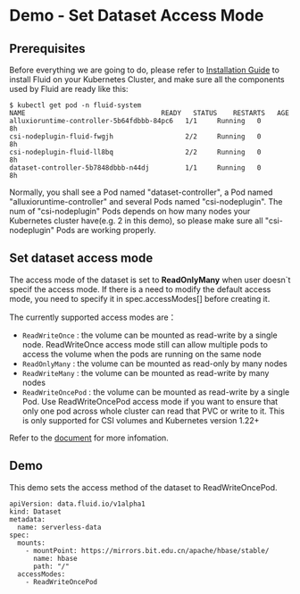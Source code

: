 # Demo - Set Dataset Access Mode

## Prerequisites
Before everything we are going to do, please refer to [Installation Guide](../userguide/install.md) to install Fluid on your Kubernetes Cluster, and make sure all the components used by Fluid are ready like this:
```shell
$ kubectl get pod -n fluid-system
NAME                                  READY   STATUS    RESTARTS   AGE
alluxioruntime-controller-5b64fdbbb-84pc6   1/1     Running   0          8h
csi-nodeplugin-fluid-fwgjh                  2/2     Running   0          8h
csi-nodeplugin-fluid-ll8bq                  2/2     Running   0          8h
dataset-controller-5b7848dbbb-n44dj         1/1     Running   0          8h
```

Normally, you shall see a Pod named "dataset-controller", a Pod named "alluxioruntime-controller" and several Pods named "csi-nodeplugin". 
The num of "csi-nodeplugin" Pods depends on how many nodes your Kubernetes cluster have(e.g. 2 in this demo), so please make sure all "csi-nodeplugin" Pods are working properly.

## Set dataset access mode
The access mode of the dataset is set to **ReadOnlyMany** when user doesn`t specif the access mode. If there is a need to modify the default access mode, you need to specify it in spec.accessModes[] before creating it.

The currently supported access modes are：
- `ReadWriteOnce` : the volume can be mounted as read-write by a single node. ReadWriteOnce access mode still can allow multiple pods to access the volume when the pods are running on the same node
- `ReadOnlyMany` : the volume can be mounted as read-only by many nodes
- `ReadWriteMany` : the volume can be mounted as read-write by many nodes
- `ReadWriteOncePod` : the volume can be mounted as read-write by a single Pod. Use ReadWriteOncePod access mode if you want to ensure that only one pod across whole cluster can read that PVC or write to it. This is only supported for CSI volumes and Kubernetes version 1.22+

Refer to the [document](https://kubernetes.io/docs/concepts/storage/persistent-volumes/#access-modes) for more infomation.


## Demo
This demo sets the access method of the dataset to ReadWriteOncePod.
```
apiVersion: data.fluid.io/v1alpha1
kind: Dataset
metadata:
  name: serverless-data
spec:
  mounts:
    - mountPoint: https://mirrors.bit.edu.cn/apache/hbase/stable/
      name: hbase
      path: "/"
  accessModes:
    - ReadWriteOncePod
```
